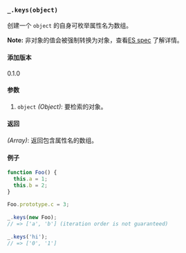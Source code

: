 ### `_.keys(object)`[​](#_keysobject "_keysobject的直接链接")

创建一个 `object` 的自身可枚举属性名为数组。  
  
**Note:** 非对象的值会被强制转换为对象，查看[ES spec](http://ecma-international.org/ecma-262/6.0/#sec-object.keys) 了解详情。

#### 添加版本

0.1.0

#### 参数

1.  `object` _(Object)_: 要检索的对象。

#### 返回

_(Array)_: 返回包含属性名的数组。

#### 例子


```js
function Foo() {
  this.a = 1;
  this.b = 2;
}
 
Foo.prototype.c = 3;
 
_.keys(new Foo);
// => ['a', 'b'] (iteration order is not guaranteed)
 
_.keys('hi');
// => ['0', '1']

```